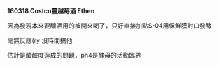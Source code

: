 **160318 Costco蔓越莓酒 Ethen**

因為發現本來要釀酒用的被開來喝了，只好直接加點S-04用保鮮膜封口發酵

毫無反應(ry 沒時間搞他

估計是酸鹼度造成的問題，ph4是酵母的活動臨界
